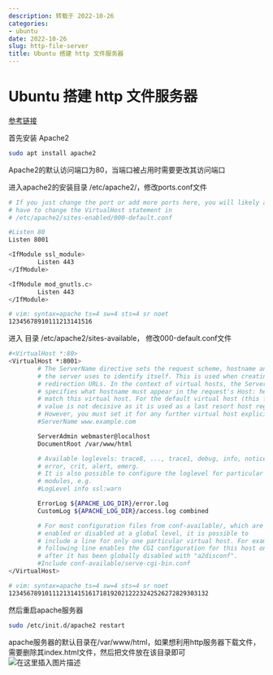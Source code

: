 ```yaml
---
description: 转载于 2022-10-26
categories:
- ubuntu
date: 2022-10-26
slug: http-file-server
title: Ubuntu 搭建 http 文件服务器
---
```


# Ubuntu 搭建 http 文件服务器

[参考链接](https://blog.csdn.net/mcsbary/article/details/105312864)

首先安装 Apache2

```bash
sudo apt install apache2
```

Apache2的默认访问端口为80，当端口被占用时需要更改其访问端口

进入apache2的安装目录 /etc/apache2/，修改ports.conf文件

```bash
# If you just change the port or add more ports here, you will likely also
# have to change the VirtualHost statement in
# /etc/apache2/sites-enabled/000-default.conf

#Listen 80
Listen 8001

<IfModule ssl_module>
        Listen 443
</IfModule>

<IfModule mod_gnutls.c>
        Listen 443
</IfModule>

# vim: syntax=apache ts=4 sw=4 sts=4 sr noet
12345678910111213141516
```

进入 目录 /etc/apache2/sites-available， 修改000-default.conf文件

```bash
#<VirtualHost *:80>
<VirtualHost *:8001>
        # The ServerName directive sets the request scheme, hostname and port that
        # the server uses to identify itself. This is used when creating
        # redirection URLs. In the context of virtual hosts, the ServerName
        # specifies what hostname must appear in the request's Host: header to
        # match this virtual host. For the default virtual host (this file) this
        # value is not decisive as it is used as a last resort host regardless.
        # However, you must set it for any further virtual host explicitly.
        #ServerName www.example.com

        ServerAdmin webmaster@localhost
        DocumentRoot /var/www/html

        # Available loglevels: trace8, ..., trace1, debug, info, notice, warn,
        # error, crit, alert, emerg.
        # It is also possible to configure the loglevel for particular
        # modules, e.g.
        #LogLevel info ssl:warn

        ErrorLog ${APACHE_LOG_DIR}/error.log
        CustomLog ${APACHE_LOG_DIR}/access.log combined

        # For most configuration files from conf-available/, which are
        # enabled or disabled at a global level, it is possible to
        # include a line for only one particular virtual host. For example the
        # following line enables the CGI configuration for this host only
        # after it has been globally disabled with "a2disconf".
        #Include conf-available/serve-cgi-bin.conf
</VirtualHost>

# vim: syntax=apache ts=4 sw=4 sts=4 sr noet
1234567891011121314151617181920212223242526272829303132
```

然后重启apache服务器

```bash
sudo /etc/init.d/apache2 restart
```

apache服务器的默认目录在/var/www/html，如果想利用http服务器下载文件，需要删除其index.html文件，然后把文件放在该目录即可\
![在这里插入图片描述](https://media.opennet.top/i/2023/01/05/63b6cb74673fa.png)
